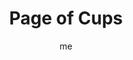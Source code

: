---
# basics
title     		 : "Page of Cups"
token					 : 'cups-11'
card_type			 : '' # major, minor, court
layout				 : "tarot-card"
author    		 : 'me'
one_liner 		 : ""
images				 : ['/assets/images/tarot/rws/rw-cups-11.jpg']
keywords			 : ['enthusiasm', 'first impressions', 'romanticism', 'superficiality']
url						 : 'tarot/cards/cups-11'
aliases				 : []

personality    : "The Page of Wands can represent anyone who wants to or needs to learn (Page) more about love or spirituality (Cups). Though eager to make a good impression, The Page may lack the experience or information needed to handle new love or new faith with grace and confidence. He or she may overcompensate for this with over-the-top gestures and fanatical zeal."

meaning_light  : "Showing your emotions freely. Throwing yourself into romance. Nursing a secret crush. Indulging in romantic fantasy. Starting a new relationship. Recalling your first love. Experiencing love for the first time. Converting to a new religion."

meaning_shadow : "Mistaking a crush for true love. Reading romantic intention into innocent action. Frantically trying to impress others. Indulging in overly-sweet sentimentality. Pretending to more romantic or spiritual experience than you possess."

# more detail
correspondence_element 			: "Earth"
correspondence_affirmation 	: "I am ready to embrace love and Spirit."
correspondence_story 				: "The main character has a 'fish out of water' experience, leaving him or her feeling uncertain and awkward."

advice_relationships 	 : "Fools rush in. Don’t mistake the heady rush of infatuation for the enduring stability of true love. Why rush? You’ve got plenty of time to decide what works (and doesn’t work) for you.  Before making commitments, learn the ropes."

advice_work 					 : "Be indulgent of beginners and channel their enthusiasm into useful projects. Be wary of those who overstate their skills. Keep your own skills sharp by pursuing every opportunity to be a student. Generate change by embodying enthusiasm."

advice_spirituality 	 : "Embrace a new faith. In addition to pursuing what feels right, plumb the depths. Invest time pursuing the roots of your spiritual practice. Become well-grounded in what you believe, so you’ll be well-prepared to explain your practice to others."

advice_personal_growth : "A gung-ho spirit goes a long way; be sure to pair it with due diligence. Pair your enthusiasm with practical preparation, and you’ll find yourself maturing at a surprising rate."

advice_fortune_telling : "This card represents a young man or woman with a watery, dreamy demeanor, likely born a Libra, Scorpio, or Sagittarius, who wants to start a new relationship with you."

questions	: ["How worried are you that others will see you as foolish or inexperienced?", "To what extent can you be honest about your lack of experience in love and faith?", "How can you maintain enthusiasm over time?", "How might you recapture your own sense of wonder at the surprises served up by daily life?"]

# referenced in the symbols.toml data file
symbols	  : ['page', 'cups', 'fish']

# metadata
suppress_topnav : true
related_cards 	: []

---